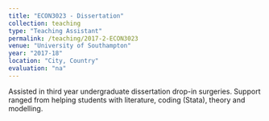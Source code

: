 ```yaml
---
title: "ECON3023 - Dissertation"
collection: teaching
type: "Teaching Assistant"
permalink: /teaching/2017-2-ECON3023
venue: "University of Southampton"
year: "2017-18"
location: "City, Country"
evaluation: "na"
---
```


Assisted in third year undergraduate dissertation drop-in surgeries. Support ranged from helping students with literature, coding (Stata), theory and modelling.
